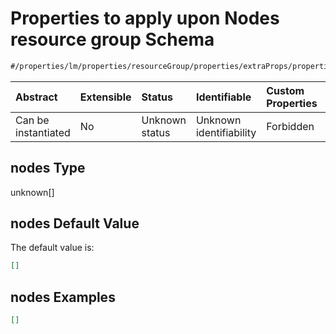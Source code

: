 # Properties to apply upon Nodes resource group Schema

```txt
#/properties/lm/properties/resourceGroup/properties/extraProps/properties/nodes#/properties/lm/properties/resourceGroup/properties/extraProps/properties/nodes
```



| Abstract            | Extensible | Status         | Identifiable            | Custom Properties | Additional Properties | Access Restrictions | Defined In                                                        |
| :------------------ | :--------- | :------------- | :---------------------- | :---------------- | :-------------------- | :------------------ | :---------------------------------------------------------------- |
| Can be instantiated | No         | Unknown status | Unknown identifiability | Forbidden         | Allowed               | none                | [values.schema.json\*](values.schema.json "open original schema") |

## nodes Type

unknown\[]

## nodes Default Value

The default value is:

```json
[]
```

## nodes Examples

```json
[]
```
